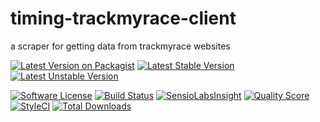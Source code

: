 # timing-trackmyrace-client
a scraper for getting data from trackmyrace websites

[![Latest Version on Packagist](https://img.shields.io/packagist/v/sportic/timing-trackmyrace-client.svg?style=flat-square)](https://packagist.org/packages/sportic/timing-trackmyrace-client)
[![Latest Stable Version](https://poser.pugx.org/sportic/timing-trackmyrace-client/v/stable)](https://packagist.org/packages/sportic/timing-trackmyrace-client)
[![Latest Unstable Version](https://poser.pugx.org/sportic/timing-trackmyrace-client/v/unstable)](https://packagist.org/packages/sportic/timing-trackmyrace-client)

[![Software License](https://img.shields.io/badge/license-MIT-brightgreen.svg?style=flat-square)](LICENSE)
[![Build Status](https://img.shields.io/travis/sportic/timing-trackmyrace-client/master.svg?style=flat-square)](https://travis-ci.org/sportic/timing-trackmyrace-client)
[![SensioLabsInsight](https://insight.sensiolabs.com/projects/19e1d496-4b4e-4c56-ad93-44519736ee06/mini.png)](https://insight.sensiolabs.com/projects/19e1d496-4b4e-4c56-ad93-44519736ee06)
[![Quality Score](https://img.shields.io/scrutinizer/g/sportic/timing-trackmyrace-client.svg?style=flat-square)](https://scrutinizer-ci.com/g/sportic/timing-trackmyrace-client)
[![StyleCI](https://styleci.io/repos/115814158/shield?branch=master)](https://styleci.io/repos/115814158)
[![Total Downloads](https://img.shields.io/packagist/dt/sportic/timing-trackmyrace-client.svg?style=flat-square)](https://packagist.org/packages/sportic/timing-trackmyrace-client)

